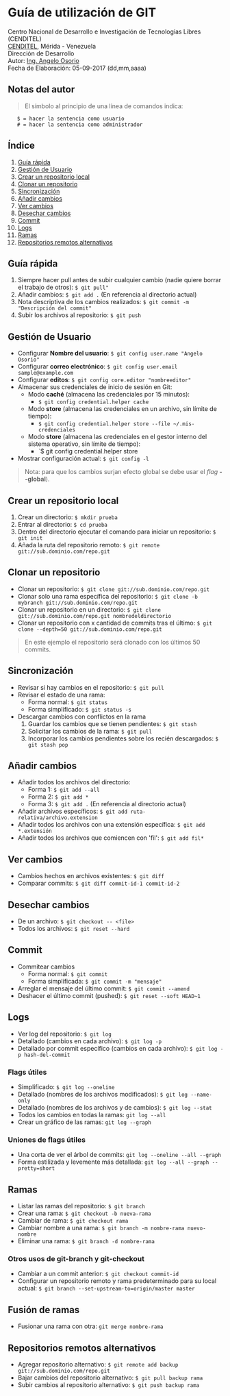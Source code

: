 # Guía de utilización de GIT
Centro Nacional de Desarrollo e Investigación de Tecnologías Libres (CENDITEL) <br>
[CENDITEL](https://www.cenditel.gob.ve/), Mérida - Venezuela<br>
Dirección de Desarrollo<br>
Autor: [Ing. Angelo Osorio](https://twitter.com/Engel_PAIN)<br>
Fecha de Elaboración: 05-09-2017 (dd,mm,aaaa)


## Notas del autor
>El símbolo al principio de una línea de comandos indica:
```
   $ = hacer la sentencia como usuario
   # = hacer la sentencia como administrador
```


## Índice
1. [Guía rápida](#guía-rápida)
1. [Gestión de Usuario](#gestión-de-usuario)
1. [Crear un repositorio local](#crear-un-repositorio-local)
1. [Clonar un repositorio](#clonar-un-repositorio)
1. [Sincronización](#sincronización)
1. [Añadir cambios](#añadir-cambios)
1. [Ver cambios](#ver-cambios)
1. [Desechar cambios](#desechar-cambios)
1. [Commit](#commit)
1. [Logs](#logs)
1. [Ramas](#ramas)
1. [Repositorios remotos alternativos](#repositorios-remotos-alternativos)


## Guía rápida
1. Siempre hacer pull antes de subir cualquier cambio (nadie quiere borrar el trabajo de otros): `$ git pull"`
2. Añadir cambios: `$ git add .` (En referencia al directorio actual)
3. Nota descriptiva de los cambios realizados: `$ git commit -m "Descripción del commit"`
4. Subir los archivos al repositorio: `$ git push`


## Gestión de Usuario
* Configurar **Nombre del usuario**: `$ git config user.name "Angelo Osorio"`
* Configurar **correo electrónico**: `$ git config user.email sample@example.com`
* Configurar **editos**: `$ git config core.editor "nombreeditor"`
* Almacenar sus credenciales de inicio de sesión en Git:
   * Modo **caché** (almacena las credenciales por 15 minutos):
      * `$ git config credential.helper cache`
   * Modo **store** (almacena las credenciales en un archivo, sin límite de tiempo):
      * `$ git config credential.helper store --file ~/.mis-credenciales`
   * Modo **store** (almacena las credenciales en el gestor interno del sistema operativo, sin límite de tiempo):
      * `$ git config credential.helper store
* Mostrar configuración actual: `$ git config -l`
> Nota: para que los cambios surjan efecto global se debe usar el _flag_ **--global**).


## Crear un repositorio local
1. Crear un directorio: `$ mkdir prueba`
2. Entrar al directorio: `$ cd prueba`
3. Dentro del directorio ejecutar el comando para iniciar un repositorio: `$ git init`
4. Añada la ruta del repositorio remoto: `$ git remote git://sub.dominio.com/repo.git`


## Clonar un repositorio
* Clonar un repositorio: `$ git clone git://sub.dominio.com/repo.git`
* Clonar solo una rama específica del repositorio: `$ git clone -b mybranch git://sub.dominio.com/repo.git`
* Clonar un repositorio en un directorio: `$ git clone git://sub.dominio.com/repo.git nombredeldirectorio`
* Clonar un repositorio con x cantidad de commits tras el último: `$ git clone --depth=50 git://sub.dominio.com/repo.git`
> En este ejemplo el repositorio será clonado con los últimos 50 commits.


## Sincronización
* Revisar si hay cambios en el repositorio: `$ git pull`
* Revisar el estado de una rama:
   * Forma normal: `$ git status`
   * Forma simplificado: `$ git status -s`
* Descargar cambios con conflictos en la rama
   1. Guardar los cambios que se tienen pendientes: `$ git stash`
   2. Solicitar los cambios de la rama: `$ git pull`
   3. Incorporar los cambios pendientes sobre los recién descargados: `$ git stash pop`


## Añadir cambios
* Añadir todos los archivos del directorio:
   * Forma 1: `$ git add --all`
   * Forma 2: `$ git add *`
   * Forma 3: `$ git add .` (En referencia al directorio actual)
* Añadir archivos específicos:  `$ git add ruta-relativa/archivo.extension`
* Añadir todos los archivos con una extensión específica: `$ git add *.extensión`
* Añadir todos los archivos que comiencen con 'fil': `$ git add fil*`


## Ver cambios
* Cambios hechos en archivos existentes: `$ git diff`
* Comparar commits: `$ git diff commit-id-1 commit-id-2`


## Desechar cambios
* De un archivo: `$ git checkout -- <file>`
* Todos los archivos: `$ git reset --hard`


## Commit
* Commitear cambios
   * Forma normal: `$ git commit`
   * Forma simplificada: `$ git commit -m "mensaje"`
* Arreglar el mensaje del último commit: `$ git commit --amend`
* Deshacer el último commit (pushed): `$ git reset --soft HEAD~1`


## Logs
* Ver log del repositorio: `$ git log`
* Detallado (cambios en cada archivo): `$ git log -p`
* Detallado por commit específico (cambios en cada archivo): `$ git log -p hash-del-commit`

### Flags útiles
* Simplificado: `$ git log --oneline`
* Detallado (nombres de los archivos modificados): `$ git log --name-only`
* Detallado (nombres de los archivos y de cambios): `$ git log --stat`
* Todos los cambios en todas la ramas: `git log --all`
* Crear un gráfico de las ramas: `git log --graph`

### Uniones de flags útiles
* Una corta de ver el árbol de commits: `git log --oneline --all --graph`
* Forma estilizada y levemente más detallada: `git log --all --graph --pretty=short`


## Ramas
* Listar las ramas del repositorio: `$ git branch`
* Crear una rama: `$ git checkout -b nueva-rama`
* Cambiar de rama: `$ git checkout rama`
* Cambiar nombre a una rama: `$ git branch -m nombre-rama nuevo-nombre`
* Eliminar una rama: `$ git branch -d nombre-rama`

### Otros usos de git-branch y git-checkout
* Cambiar a un commit anterior: `$ git checkout commit-id`
* Configurar un repositorio remoto y rama predeterminado para su local actual: `$ git branch --set-upstream-to=origin/master master`


## Fusión de ramas
* Fusionar una rama con otra: `git merge nombre-rama`


## Repositorios remotos alternativos
* Agregar repositorio alternativo: `$ git remote add backup git://sub.dominio.com/repo.git`
* Bajar cambios del repositorio alternativo: `$ git pull backup rama`
* Subir cambios al repositorio alternativo: `$ git push backup rama`

